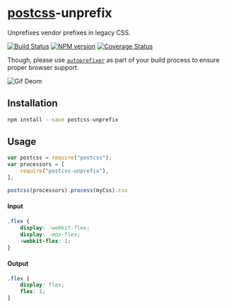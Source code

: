 [postcss](https://github.com/postcss/postcss)-unprefix
=====

Unprefixes vendor prefixes in legacy CSS.

[![Build Status](https://travis-ci.org/gucong3000/postcss-unprefix.svg?branch=master)](https://travis-ci.org/gucong3000/postcss-unprefix)
[![NPM version](https://img.shields.io/npm/v/postcss-unprefix.svg?style=flat-square)](https://www.npmjs.com/package/postcss-unprefix)
[![Coverage Status](https://img.shields.io/coveralls/gucong3000/postcss-unprefix.svg)](https://coveralls.io/r/gucong3000/postcss-unprefix)

Though, please use [`autoprefixer`](https://github.com/postcss/autoprefixer) as part of your build process to ensure proper browser support.

![Gif Deom](http://ww3.sinaimg.cn/bmiddle/534b48acgw1et7jyprmj3g20b40ciaes.gif)

## Installation

```bash
npm install --save postcss-unprefix
```

## Usage

```javascript
var postcss = require("postcss");
var processors = [
	require("postcss-unprefix"),
];

postcss(processors).process(myCss).css
```

#### Input

```css
.flex {
	display: -webkit-flex;
	display: -moz-flex;
	-webkit-flex: 1;
}
```

#### Output

```css
.flex {
	display: flex;
	flex: 1;
}
```

